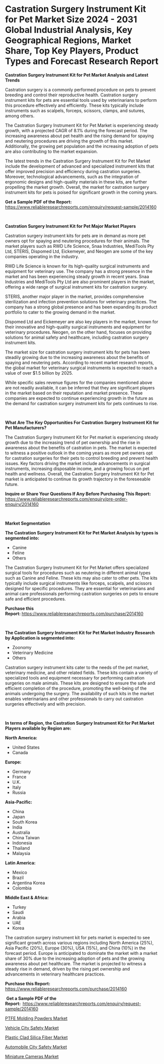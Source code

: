 <p><h1>Castration Surgery Instrument Kit for Pet Market Size 2024 - 2031 Global Industrial Analysis, Key Geographical Regions, Market Share, Top Key Players, Product Types and Forecast Research Report</h1></p><p><strong>Castration Surgery Instrument Kit for Pet Market Analysis and Latest Trends</strong></p>
<p><p>Castration surgery is a commonly performed procedure on pets to prevent breeding and control their reproductive health. Castration surgery instrument kits for pets are essential tools used by veterinarians to perform this procedure effectively and efficiently. These kits typically include instruments such as scalpels, forceps, scissors, clamps, and sutures, among others.</p><p>The Castration Surgery Instrument Kit for Pet Market is experiencing steady growth, with a projected CAGR of 8.1% during the forecast period. The increasing awareness about pet health and the rising demand for spaying and neutering procedures are driving the growth of this market. Additionally, the growing pet population and the increasing adoption of pets are also contributing to the market expansion.</p><p>The latest trends in the Castration Surgery Instrument Kit for Pet Market include the development of advanced and specialized instrument kits that offer improved precision and efficiency during castration surgeries. Moreover, technological advancements, such as the integration of ergonomic designs and high-quality materials in these kits, are further propelling the market growth. Overall, the market for castration surgery instrument kits for pets is poised for significant growth in the coming years.</p></p>
<p><strong>Get a Sample PDF of the Report:&nbsp;</strong> <a href="https://www.reliableresearchreports.com/enquiry/request-sample/2014160">https://www.reliableresearchreports.com/enquiry/request-sample/2014160</a></p>
<p>&nbsp;</p>
<p><strong>Castration Surgery Instrument Kit for Pet Major Market Players</strong></p>
<p><p>Castration surgery instrument kits for pets are in demand as more pet owners opt for spaying and neutering procedures for their animals. The market players such as RWD Life Science, Snaa Industries, MediTools Pty Ltd, STERIS, Dispomed Ltd, Eickemeyer, and Neogen are some of the key companies operating in the industry.</p><p>RWD Life Science is known for its high-quality surgical instruments and equipment for veterinary use. The company has a strong presence in the market and has been experiencing steady growth in recent years. Snaa Industries and MediTools Pty Ltd are also prominent players in the market, offering a wide range of surgical instrument kits for castration surgery.</p><p>STERIS, another major player in the market, provides comprehensive sterilization and infection prevention solutions for veterinary practices. The company has a strong global presence and has been expanding its product portfolio to cater to the growing demand in the market.</p><p>Dispomed Ltd and Eickemeyer are also key players in the market, known for their innovative and high-quality surgical instruments and equipment for veterinary procedures. Neogen, on the other hand, focuses on providing solutions for animal safety and healthcare, including castration surgery instrument kits.</p><p>The market size for castration surgery instrument kits for pets has been steadily growing due to the increasing awareness about the benefits of spaying and neutering pets. According to recent market research reports, the global market for veterinary surgical instruments is expected to reach a value of over $1.5 billion by 2025.</p><p>While specific sales revenue figures for the companies mentioned above are not readily available, it can be inferred that they are significant players in the market based on their reputation and market presence. These companies are expected to continue experiencing growth in the future as the demand for castration surgery instrument kits for pets continues to rise.</p></p>
<p>&nbsp;</p>
<p><strong>What Are The Key Opportunities For Castration Surgery Instrument Kit for Pet Manufacturers?</strong></p>
<p><p>The Castration Surgery Instrument Kit for Pet market is experiencing steady growth due to the increasing trend of pet ownership and the rise in awareness about the benefits of castration in pets. The market is expected to witness a positive outlook in the coming years as more pet owners opt for castration surgeries for their pets to control breeding and prevent health issues. Key factors driving the market include advancements in surgical instruments, increasing disposable income, and a growing focus on pet health and wellness. Overall, the Castration Surgery Instrument Kit for Pet market is anticipated to continue its growth trajectory in the foreseeable future.</p></p>
<p><strong>Inquire or Share Your Questions If Any Before Purchasing This Report:</strong> <a href="https://www.reliableresearchreports.com/enquiry/pre-order-enquiry/2014160">https://www.reliableresearchreports.com/enquiry/pre-order-enquiry/2014160</a></p>
<p>&nbsp;</p>
<p><strong>Market Segmentation</strong></p>
<p><strong>The Castration Surgery Instrument Kit for Pet Market Analysis by types is segmented into:</strong></p>
<p><ul><li>Canine</li><li>Feline</li><li>Others</li></ul></p>
<p><p>The Castration Surgery Instrument Kit for Pet Market offers specialized surgical tools for procedures such as neutering in different animal types such as Canine and Feline. These kits may also cater to other pets. The kits typically include surgical instruments like forceps, scalpels, and scissors designed for specific procedures. They are essential for veterinarians and animal care professionals performing castration surgeries on pets to ensure safe and efficient procedures.</p></p>
<p><strong>Purchase this Report:&nbsp;</strong><a href="https://www.reliableresearchreports.com/purchase/2014160">https://www.reliableresearchreports.com/purchase/2014160</a></p>
<p>&nbsp;</p>
<p><strong>The Castration Surgery Instrument Kit for Pet Market Industry Research by Application is segmented into:</strong></p>
<p><ul><li>Zoonomy</li><li>Veterinary Medicine</li><li>Others</li></ul></p>
<p><p>Castration surgery instrument kits cater to the needs of the pet market, veterinary medicine, and other related fields. These kits contain a variety of specialized tools and equipment necessary for performing castration surgeries on male animals. These kits are designed to ensure the safe and efficient completion of the procedure, promoting the well-being of the animals undergoing the surgery. The availability of such kits in the market enables veterinarians and other professionals to carry out castration surgeries effectively and with precision.</p></p>
<p>&nbsp;</p>
<p><strong>In terms of Region, the Castration Surgery Instrument Kit for Pet Market Players available by Region are:</strong></p>
<p>
    <p> <strong> North America: </strong>
        <ul>
            <li>United States</li>
            <li>Canada</li>
        </ul>
        </p> 
    <p> <strong> Europe: </strong>
        <ul>
            <li>Germany</li>
            <li>France</li>
            <li>U.K.</li>
            <li>Italy</li>
            <li>Russia</li>
        </ul>
        </p> 
    <p> <strong> Asia-Pacific: </strong>
        <ul>
            <li>China</li>
            <li>Japan</li>
            <li>South Korea</li>
            <li>India</li>
            <li>Australia</li>
            <li>China Taiwan</li>
            <li>Indonesia</li>
            <li>Thailand</li>
            <li>Malaysia</li>
        </ul>
        </p> 
    <p> <strong> Latin America: </strong>
        <ul>
            <li>Mexico</li>
            <li>Brazil</li>
            <li>Argentina Korea</li>
            <li>Colombia</li>
        </ul>
        </p> 
    <p> <strong> Middle East & Africa: </strong>
        <ul>
            <li>Turkey</li>
            <li>Saudi</li>
            <li>Arabia</li>
            <li>UAE</li>
            <li>Korea</li>
        </ul>
    </p>
    </p>
<p><p>The castration surgery instrument kit for pets market is expected to see significant growth across various regions including North America (25%), Asia Pacific (20%), Europe (30%), USA (15%), and China (10%) in the forecast period. Europe is anticipated to dominate the market with a market share of 30% due to the increasing adoption of pets and the growing awareness about pet healthcare. The market is projected to witness a steady rise in demand, driven by the rising pet ownership and advancements in veterinary healthcare practices.</p></p>
<p><strong>Purchase this Report: </strong><a href="https://www.reliableresearchreports.com/purchase/2014160">https://www.reliableresearchreports.com/purchase/2014160</a></p>
<p>&nbsp;<strong>Get a Sample PDF of the Report:&nbsp;&nbsp;</strong><a href="https://www.reliableresearchreports.com/enquiry/request-sample/2014160">https://www.reliableresearchreports.com/enquiry/request-sample/2014160</a></p>
<p><strong></strong></p>
<p><p><a href="https://fuschia-pecorino-a6d.notion.site/PTFE-Molding-Powders-Market-Size-Growing-and-Forecasted-for-period-from-2024-2031-and-provides-com-b53bab71782f4cbcb487a68a3a648237">PTFE Molding Powders Market</a></p><p><a href="https://florentine-yuzu-f42.notion.site/Vehicle-City-Safety-Market-Offer-Valuable-Insights-into-Market-Size-Market-Share-Market-Trends-an-4f7b1378011a478f8561bae3841c6cc0">Vehicle City Safety Market</a></p><p><a href="https://view.publitas.com/reportprime-1/plastic-clad-silica-fiber-market-size-and-examines-its-market-scope-with-a-primary-focus-on-growth-opportunities-and-forecasted-trends-spanning-from-2024-to-2031/">Plastic Clad Silica Fiber Market</a></p><p><a href="https://changeable-paste-463.notion.site/Automobile-City-Safety-Market-Size-Evaluating-its-Market-Trends-Growth-and-Projections-2024-203-6d5fd07a46504b3cb645d8c0baf36611">Automobile City Safety Market</a></p><p><a href="https://view.publitas.com/reportprime-1/miniature-cameras-market-size-global-industry-overview-market-segmentation-and-forecast-2024-to-2031/">Miniature Cameras Market</a></p></p>